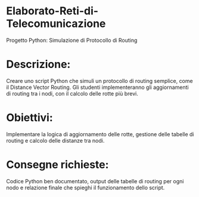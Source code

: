 # Elaborato-Reti-di-Telecomunicazione
Progetto Python: Simulazione di Protocollo di Routing

# Descrizione:
Creare uno script Python che simuli un protocollo di routing semplice, come il Distance Vector Routing. Gli studenti implementeranno gli aggiornamenti di routing tra i nodi, con il calcolo delle rotte più brevi.

# Obiettivi:
Implementare la logica di aggiornamento delle rotte, gestione delle tabelle di routing e calcolo delle distanze tra nodi.
# Consegne richieste:
Codice Python ben documentato, output delle tabelle di routing per ogni nodo e relazione finale che spieghi il funzionamento dello script.